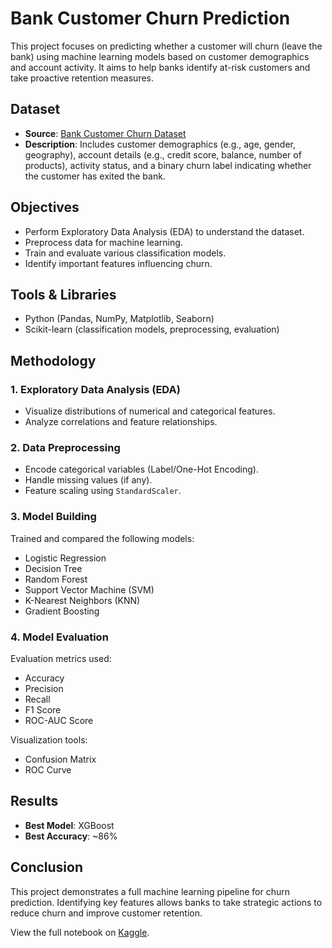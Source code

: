 # Bank Customer Churn Prediction

This project focuses on predicting whether a customer will churn (leave the bank) using machine learning models based on customer demographics and account activity. It aims to help banks identify at-risk customers and take proactive retention measures.

## Dataset

- **Source**: [Bank Customer Churn Dataset](https://www.kaggle.com/datasets/cat-reloaded-data-science/bank-customer-churn)
- **Description**: Includes customer demographics (e.g., age, gender, geography), account details (e.g., credit score, balance, number of products), activity status, and a binary churn label indicating whether the customer has exited the bank.


## Objectives

- Perform Exploratory Data Analysis (EDA) to understand the dataset.
- Preprocess data for machine learning.
- Train and evaluate various classification models.
- Identify important features influencing churn.

## Tools & Libraries

- Python (Pandas, NumPy, Matplotlib, Seaborn)
- Scikit-learn (classification models, preprocessing, evaluation)

## Methodology

### 1. Exploratory Data Analysis (EDA)
- Visualize distributions of numerical and categorical features.
- Analyze correlations and feature relationships.

### 2. Data Preprocessing
- Encode categorical variables (Label/One-Hot Encoding).
- Handle missing values (if any).
- Feature scaling using `StandardScaler`.

### 3. Model Building
Trained and compared the following models:
- Logistic Regression
- Decision Tree
- Random Forest
- Support Vector Machine (SVM)
- K-Nearest Neighbors (KNN)
- Gradient Boosting

### 4. Model Evaluation
Evaluation metrics used:
- Accuracy
- Precision
- Recall
- F1 Score
- ROC-AUC Score

Visualization tools:
- Confusion Matrix
- ROC Curve

## Results

- **Best Model**: XGBoost
- **Best Accuracy**: ~86%

## Conclusion

This project demonstrates a full machine learning pipeline for churn prediction. Identifying key features allows banks to take strategic actions to reduce churn and improve customer retention.

View the full notebook on [Kaggle](https://www.kaggle.com/code/khaledhellmy/bank-customer-churn-prediction).
